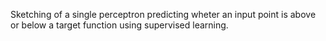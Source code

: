 Sketching of a single perceptron predicting wheter an input point is above or below a target function using supervised learning.
